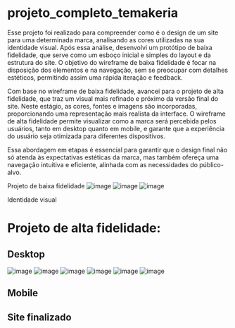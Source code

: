 # projeto_completo_temakeria
 
Esse projeto foi realizado para compreender como é o design de um site para uma determinada marca, analisando as cores utilizadas na sua identidade visual. Após essa análise, desenvolvi um protótipo de baixa fidelidade, que serve como um esboço inicial e simples do layout e da estrutura do site. O objetivo do wireframe de baixa fidelidade é focar na disposição dos elementos e na navegação, sem se preocupar com detalhes estéticos, permitindo assim uma rápida iteração e feedback.

Com base no wireframe de baixa fidelidade, avancei para o projeto de alta fidelidade, que traz um visual mais refinado e próximo da versão final do site. Neste estágio, as cores, fontes e imagens são incorporadas, proporcionando uma representação mais realista da interface. O wireframe de alta fidelidade permite visualizar como a marca será percebida pelos usuários, tanto em desktop quanto em mobile, e garante que a experiência do usuário seja otimizada para diferentes dispositivos.

Essa abordagem em etapas é essencial para garantir que o design final não só atenda às expectativas estéticas da marca, mas também ofereça uma navegação intuitiva e eficiente, alinhada com as necessidades do público-alvo.

Projeto de baixa fidelidade
![image](https://github.com/user-attachments/assets/8bd2cbd8-5fcf-4ec0-bb33-975c975ea11f)
![image](https://github.com/user-attachments/assets/99a4e2a3-e00c-4497-82ea-04fe9f01f333)
![image](https://github.com/user-attachments/assets/40a210a7-d6da-4602-a40b-0d207f6ee54b)


Identidade visual


# Projeto de alta fidelidade:

## Desktop
![image](https://github.com/user-attachments/assets/3592e0fb-b0dc-4d98-92d3-4bf306f73109)
![image](https://github.com/user-attachments/assets/03f7450b-e858-4cb1-8920-47bd633be6ae)
![image](https://github.com/user-attachments/assets/feef62a1-70f3-401e-833c-4637d0986bae)
![image](https://github.com/user-attachments/assets/ce287d22-7927-4986-bd22-d60046e30e29)
![image](https://github.com/user-attachments/assets/8ad2efce-cee8-44aa-a1ee-7a7ba1818e6d)
![image](https://github.com/user-attachments/assets/59f7c04e-28b9-4fca-9620-a20463a485dc)


## Mobile


## Site finalizado


